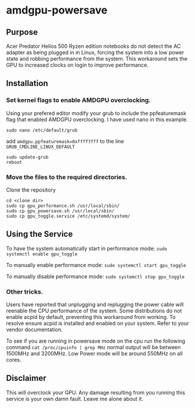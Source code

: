 # amdgpu-powersave

## Purpose
Acer Predator Helios 500 Ryzen edition notebooks do not detect the AC adapter as being plugged in in Linux, forcing the system into a low power state and robbing performance from the system. This workaround sets the GPU to increased clocks on login to improve performance. 

## Installation

### Set kernel flags to enable AMDGPU overclocking.
Using your prefered editor modify your grub to include the ppfeaturemask flag that enabled AMDGPU overclocking. I have used nano in this example.

`sudo nano /etc/default/grub`

add `amdgpu.ppfeaturemask=0xffff7fff` to the line `GRUB_CMDLINE_LINUX_DEFAULT`

```
sudo update-grub
reboot
```

### Move the files to the required directories.
Clone the repository

```
cd <clone dir>
sudo cp gpu_performance.sh /usr/local/sbin/
sudo cp gpu_powersave.sh /usr/local/sbin/
sudo cp gpu_toggle.service /etc/systemd/system/
```

## Using the Service

To have the system automatically start in performance mode:
`sudo systemctl enable gpu_toggle`

To manually enable performance mode:
`sudo systemctl start gpu_toggle`

To manually disable performance mode:
`sudo systemctl stop gpu_toggle`

### Other tricks.

Users have reported that unplugging and replugging the power cable will reenable the CPU performance of the system. Some distributions do not enable acpid by default, preventing this workaround from working. To resolve ensure acpid is installed and enabled on your system. Refer to your vendor documentation.

To see if you are running in powersave mode on the cpu run the following command
`cat /proc/cpuinfo | grep MHz`
normal output will be between 1500MHz and 3200MHz. Low Power mode will be around 550MHz on all cores.

## Disclaimer
This will overclock your GPU. Any damage resulting from you running this service is your own damn fault. Leave me alone about it.






